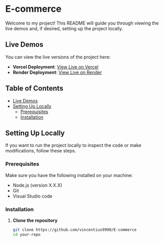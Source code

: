 # E-commerce

Welcome to my project! This README will guide you through viewing the live demos and, if desired, setting up the project locally.

## Live Demos

You can view the live versions of the project here:
- **Vercel Deployment**: [View Live on Vercel](https://ecommerce-cg31n5uwy-vincents-projects-ec5e997c.vercel.app)
- **Render Deployment**: [View Live on Render](https://e-commerce-1-mzmg.onrender.com)

## Table of Contents

- [Live Demos](#live-demos)
- [Setting Up Locally](#setting-up-locally)
  - [Prerequisites](#prerequisites)
  - [Installation](#installation)
## Setting Up Locally

If you want to run the project locally to inspect the code or make modifications, follow these steps.

### Prerequisites

Make sure you have the following installed on your machine:
- Node.js (version X.X.X)
- Git
- Visual Studio code

### Installation

1. **Clone the repository**
   ```bash
   git clone https://github.com/vincentius9990/E-commerce
   cd your-repo
